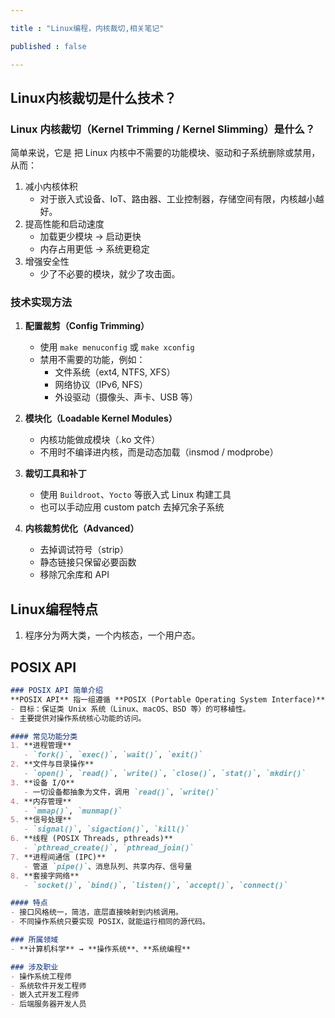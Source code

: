 ```yaml
---

title : "Linux编程，内核裁切,相关笔记"

published : false

---
```


## Linux内核裁切是什么技术？

### Linux 内核裁切（Kernel Trimming / Kernel Slimming）是什么？

简单来说，它是 把 Linux 内核中不需要的功能模块、驱动和子系统删除或禁用，从而：
1. 减小内核体积
    - 对于嵌入式设备、IoT、路由器、工业控制器，存储空间有限，内核越小越好。
2. 提高性能和启动速度
    - 加载更少模块 → 启动更快
    - 内存占用更低 → 系统更稳定
3. 增强安全性
    - 少了不必要的模块，就少了攻击面。

### 技术实现方法
1. **配置裁剪（Config Trimming）**
    - 使用 `make menuconfig` 或 `make xconfig`  
    - 禁用不需要的功能，例如：
        - 文件系统（ext4, NTFS, XFS）  
        - 网络协议（IPv6, NFS）  
        - 外设驱动（摄像头、声卡、USB 等）  

2. **模块化（Loadable Kernel Modules）**
    - 内核功能做成模块（.ko 文件）  
    - 不用时不编译进内核，而是动态加载（insmod / modprobe）  

3. **裁切工具和补丁**
    - 使用 `Buildroot`、`Yocto` 等嵌入式 Linux 构建工具  
    - 也可以手动应用 custom patch 去掉冗余子系统  

4. **内核裁剪优化（Advanced）**
    - 去掉调试符号（strip）  
    - 静态链接只保留必要函数  
    - 移除冗余库和 API  


## Linux编程特点

1. 程序分为两大类，一个内核态，一个用户态。


## POSIX API 

```markdown
### POSIX API 简单介绍
**POSIX API** 指一组遵循 **POSIX (Portable Operating System Interface)** 标准的系统调用和库函数。  
- 目标：保证类 Unix 系统（Linux、macOS、BSD 等）的可移植性。  
- 主要提供对操作系统核心功能的访问。

#### 常见功能分类  
1. **进程管理**  
   - `fork()`, `exec()`, `wait()`, `exit()`  
2. **文件与目录操作**  
   - `open()`, `read()`, `write()`, `close()`, `stat()`, `mkdir()`  
3. **设备 I/O**  
   - 一切设备都抽象为文件，调用 `read()`, `write()`  
4. **内存管理**  
   - `mmap()`, `munmap()`  
5. **信号处理**  
   - `signal()`, `sigaction()`, `kill()`  
6. **线程 (POSIX Threads, pthreads)**  
   - `pthread_create()`, `pthread_join()`  
7. **进程间通信 (IPC)**  
   - 管道 `pipe()`、消息队列、共享内存、信号量  
8. **套接字网络**  
   - `socket()`, `bind()`, `listen()`, `accept()`, `connect()`  

#### 特点  
- 接口风格统一，简洁，底层直接映射到内核调用。  
- 不同操作系统只要实现 POSIX，就能运行相同的源代码。  

### 所属领域  
- **计算机科学** → **操作系统**、**系统编程**  

### 涉及职业  
- 操作系统工程师  
- 系统软件开发工程师  
- 嵌入式开发工程师  
- 后端服务器开发人员  
```